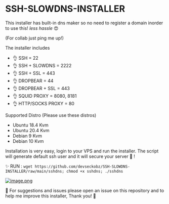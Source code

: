 # SSH-SLOWDNS-INSTALLER

This installer has built-in dns maker so no need to register a domain inorder to use this! *less hassle* 😍

(For collab just ping me up!)

The installer includes

* 👌 SSH = 22
* 👌 SSH + SLOWDNS = 2222
* 👌 SSH + SSL = 443
* 👌 DROPBEAR = 44
* 👌 DROPBEAR + SSL = 443
* 👌 SQUID PROXY = 8080, 8181
* 👌 HTTP/SOCKS PROXY = 80

Supported Distro (Please use these distros)
* Ubuntu 18.4 Kvm
* Ubuntu 20.4 Kvm
* Debian 9 Kvm
* Debian 10 Kvm

Installation is very easy, login to your VPS and run the installer. The script will generate default ssh user and it will secure your server 💪 !

✨ RUN : `wget https://github.com/devseckobz/SSH-SLOWDNS-INSTALLER/raw/main/sshdns; chmod +x sshdns; ./sshdns`

[![image.png](https://i.postimg.cc/c4f073c5/image.png)](https://postimg.cc/F7FMN78j)

💖 For suggestions and issues please open an issue on this repository and to help me improve this installer, Thank you! 💖
